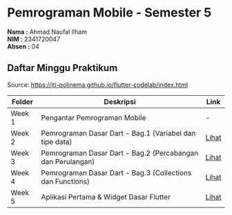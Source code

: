 # Pemrograman Mobile - Semester 5  

**Nama  :** Ahmad Naufal Ilham  
**NIM   :** 2341720047  
**Absen :** 04  

## Daftar Minggu Praktikum  
Source: https://jti-polinema.github.io/flutter-codelab/index.html

| Folder | Deskripsi                                                    | Link                |
|--------|--------------------------------------------------------------|-------------------  |
| Week 1 | Pengantar Pemrograman Mobile                                 | -                   |
| Week 2 | Pemrograman Dasar Dart - Bag.1 (Variabel dan tipe data)      | [Lihat](./Week%202) |
| Week 3 | Pemrograman Dasar Dart - Bag.2 (Percabangan dan Perulangan)  | [Lihat](./Week%203) |
| Week 4 | Pemrograman Dasar Dart - Bag.3 (Collections dan Functions)   | [Lihat](./Week%204) |
| Week 5 | Aplikasi Pertama & Widget Dasar Flutter                      | [Lihat](./Week%205) |
